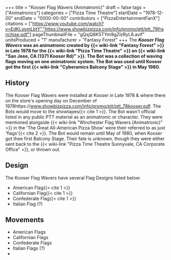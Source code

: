 +++
title = "Kooser Flag Wavers (Animatronic)"
draft = false
tags = ["Animatronics"]
categories = ["Pizza Time Theatre"]
startDate = "1978-12-00"
endDate = "0000-00-00"
contributors = ["PizzaEntertainmentFanX"]
citations = ["https://www.youtube.com/watch?v=EdKLsomLbtY","https://www.showbizpizza.com/info/promo/ptt/ptt_79franchise.pdf"]
pageThumbnailFile = "gQsjQ8K5TYm9gZlzRyL6.avif"
unitsProduced = "1"
manufacturer = "Fantasy Forest"
+++
The ***Kooser Flag Wavers* was an animatronic created by {{< wiki-link "Fantasy Forest" >}} in Late 1978 for the {{< wiki-link "Pizza Time Theatre" >}} on {{< wiki-link "San Jose, CA (1371 Kooser Rd)" >}}. The Bot was a collection of waving flags moving on one animatronic system.
The Bot was used until Kooser got the first {{< wiki-link "Cyberamics Balcony Stage" >}} in May 1980.**

## History

The Kooser Flag Wavers were installed at Kooser in Late 1978 & where there on the store's opening day on December of 1978https://www.showbizpizza.com/info/promo/ptt/ptt_78kooser.pdf. The Bots would move to the showtapes{{< cite 1 >}}. The Bot wasn't official listed in any public PTT material as an animatronic or character. They were mentioned alongside {{< wiki-link "Winchester Flag Wavers (Animatronic)" >}} in the 'The Great All-American Pizza Show' were their referred to as just 'flags'{{< cite 2 >}}. The Bot would remain until May of 1980, when Kooser got thee first Balcony Stage. Their fate is unknown, though they were either sent back to the {{< wiki-link "Pizza Time Theatre Sunnyvale, CA Corporate Office" >}}, or thrown out.

## Design

The Kooser Flag Wavers have several Flag Designs listed below:

- American Flag{{< cite 1 >}}
- Californian Flag{{< cite 1 >}}
- Confederate Flag{{< cite 1 >}}
- Italian Flag (?)

## Movements

- American Flags
- Californian Flags
- Confederate Flags
- Italian Flags (?)
- 
